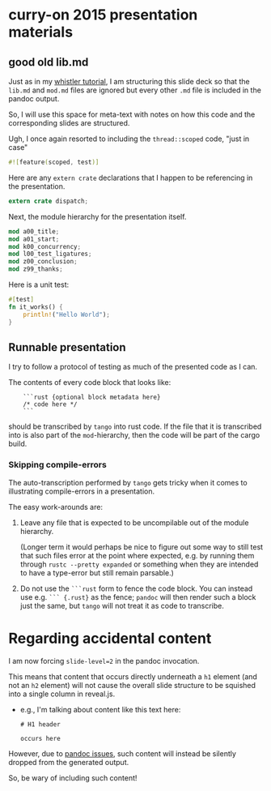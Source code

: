 # curry-on 2015 presentation materials

## good old lib.md

Just as in my [whistler tutorial][cyot whistler],
I am structuring this slide deck
so that the `lib.md` and `mod.md` files are ignored
but every other `.md` file is included in the pandoc output.

[cyot whistler]: https://github.com/pnkfelix/cyot/blob/master/src/tutorial/whistler_rust_intro/mod.md

So, I will use this space for meta-text with notes on how this code
and the corresponding slides are structured.


Ugh, I once again resorted to including the `thread::scoped`
code, "just in case"

```rust
#![feature(scoped, test)]
```

Here are any `extern crate` declarations that I happen
to be referencing in the presentation.

```rust
extern crate dispatch;
```

Next, the module hierarchy for the presentation itself.

```rust
mod a00_title;
mod a01_start;
mod k00_concurrency;
mod l00_test_ligatures;
mod z00_conclusion;
mod z99_thanks;
```

Here is a unit test:

```rust
#[test]
fn it_works() {
    println!("Hello World");
}
```

## Runnable presentation

I try to follow a protocol of testing as much of the presented code as I can.

The contents of every code block that looks like:

```
    ```rust {optional block metadata here}
    /* code here */
    ```
```

should be transcribed by `tango` into rust code. If the file that it
is transcribed into is also part of the `mod`-hierarchy, then the code
will be part of the cargo build.

### Skipping compile-errors

The auto-transcription performed by `tango` gets tricky when it comes
to illustrating compile-errors in a presentation.

The easy work-arounds are:

 1. Leave any file that is expected to be uncompilable out of the
    module hierarchy.

    (Longer term it would perhaps be nice to figure out some way to
    still test that such files error at the point where expected,
    e.g. by running them through `rustc --pretty expanded` or
    something when they are intended to have a type-error but still
    remain parsable.)

 2. Do not use the ```` ```rust ```` form to fence the code block.
    You can instead use e.g. ```` ``` {.rust} ```` as the fence;
    `pandoc` will then render such a block just the same, but `tango`
    will not treat it as code to transcribe.

# Regarding accidental content

I am now forcing `slide-level=2` in the pandoc invocation.

This means that content that occurs
directly underneath a `h1` element (and not an `h2` element)
will not
cause the overall slide structure to be squished into a single column
in reveal.js.

* e.g., I'm talking about content like this text here:

  ```
  # H1 header

  occurs here
  ```


However, due to [pandoc issues], such content will instead be
silently dropped from the generated output.

[pandoc issues]: https://github.com/jgm/pandoc/issues/2265

So, be wary of including such content!
